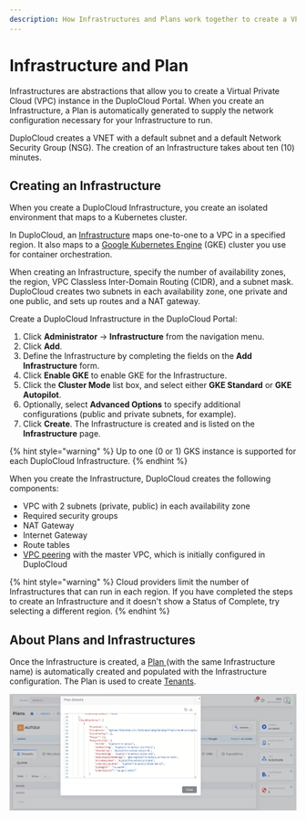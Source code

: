 ```yaml
---
description: How Infrastructures and Plans work together to create a VPC
---
```


# Infrastructure and Plan

Infrastructures are abstractions that allow you to create a Virtual Private Cloud (VPC) instance in the DuploCloud Portal. When you create an Infrastructure, a Plan is automatically generated to supply the network configuration necessary for your Infrastructure to run.&#x20;

DuploCloud creates a VNET with a default subnet and a default Network Security Group (NSG). The creation of an Infrastructure takes about ten (10) minutes.&#x20;

## Creating an Infrastructure

When you create a DuploCloud Infrastructure, you create an isolated environment that maps to a Kubernetes cluster.&#x20;

In DuploCloud, an [Infrastructure](../../../getting-started/application-focussed-interface/infrastructure.md) maps one-to-one to a VPC in a specified region. It also maps to a [Google Kubernetes Engine](https://cloud.google.com/kubernetes-engine) (GKE) cluster you use for container orchestration.&#x20;

When creating an Infrastructure, specify the number of availability zones, the region, VPC Classless Inter-Domain Routing (CIDR), and a subnet mask. DuploCloud creates two subnets in each availability zone, one private and one public, and sets up routes and a NAT gateway.&#x20;

Create a DuploCloud Infrastructure in the DuploCloud Portal:

1. Click **Administrator** -> **Infrastructure** from the navigation menu.&#x20;
2. Click **Add**.
3. Define the Infrastructure by completing the fields on the **Add Infrastructure** form.&#x20;
4. Click **Enable GKE** to enable GKE for the Infrastructure.
5. Click the **Cluster Mode** list box, and select either **GKE Standard** or **GKE** **Autopilot**.
6. Optionally, select **Advanced Options** to specify additional configurations (public and private subnets, for example).
7. Click **Create**. The Infrastructure is created and is listed on the **Infrastructure** page.

{% hint style="warning" %}
Up to one (0 or 1) GKS instance is supported for each DuploCloud Infrastructure.
{% endhint %}

When you create the Infrastructure, DuploCloud creates the following components:

* VPC with 2 subnets (private, public) in each availability zone
* Required security groups
* NAT Gateway
* Internet Gateway
* Route tables
* [VPC peering](../../../aws-user-guide/aws-services/virtual-private-cloud-vpc-peering.md) with the master VPC, which is initially configured in DuploCloud

{% hint style="warning" %}
Cloud providers limit the number of Infrastructures that can run in each region. If you have completed the steps to create an Infrastructure and it doesn't show a Status of Complete, try selecting a different region.&#x20;
{% endhint %}

## About Plans and Infrastructures

Once the Infrastructure is created, a [Plan ](../../../getting-started/application-focussed-interface/plan.md)(with the same Infrastructure name) is automatically created and populated with the Infrastructure configuration. The Plan is used to create [Tenants](../../../azure-user-guide/use-cases/tenant-environment/).

<div align="left">

<img src="../../../.gitbook/assets/GCP_Plan_Details (1).png" alt="DuploCloud Plan Details for Infrastructure">

</div>
